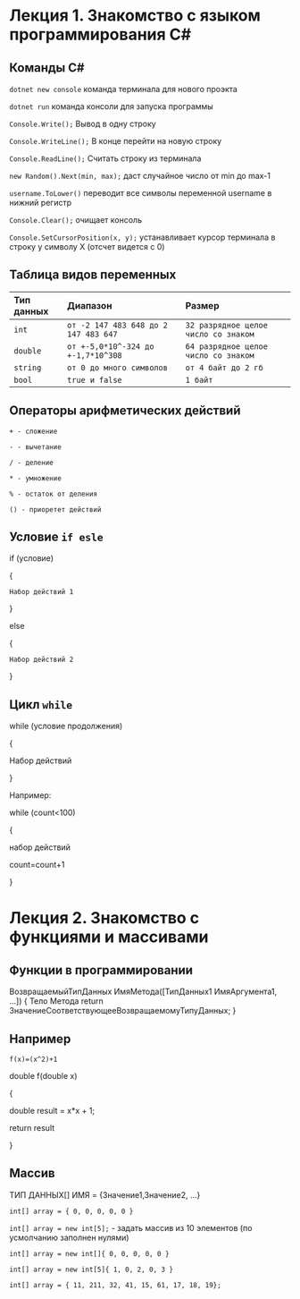 # Лекция 1. Знакомство с языком программирования C#
## Команды C#
`dotnet new console` команда терминала для нового проэкта

`dotnet run` команда консоли для запуска программы

`Console.Write();` Вывод в одну строку

`Console.WriteLine();` В конце перейти на новую строку

`Console.ReadLine();` Считать строку из терминала

`new Random().Next(min, max);` даст случайное число от min до max-1

`username.ToLower()` переводит все символы переменной username в нижний регистр

`Console.Clear();` очищает консоль

`Console.SetCursorPosition(x, y);` устанавливает курсор терминала в строку y символу X (отсчет видется с 0)


## Таблица видов переменных

| Тип данных | Диапазон | Размер |
|:----|:----|:----|
| `int` | `от -2 147 483 648 до 2 147 483 647` | `32 разрядное целое число со знаком` |
| `double` | `от +-5,0*10^-324 до +-1,7*10^308` | `64 разрядное целое число со знаком` |
| `string` | `от 0 до много символов` | `от 4 байт до 2 гб` |
| `bool` | `true и false` | `1 байт` |

## Операторы арифметических действий

`+ - сложение`

`- - вычетание`

`/ - деление`

`* - умножение`

`% - остаток от деления`

`() - приоретет действий`

## Условие `if esle`

if (условие)

{

`Набор действий 1`

}

else

{

`Набор действий 2`

}

## Цикл `while`

while (условие продолжения)

{

Набор действий

}

Например:

while (count<100)

{

набор действий

count=count+1

}

# Лекция 2. Знакомство с функциями и массивами

## Функции в программировании

ВозвращаемыйТипДанных ИмяМетода([ТипДанных1 ИмяАргумента1, ...])
{
    Тело Метода
    return ЗначениеСоответствующееВозвращаемомуТипуДанных;
}

## Например

`f(x)=(x^2)+1`

double f(double x)

{

double result = x*x + 1;

return result

}

## Массив

ТИП ДАННЫХ[] ИМЯ = {Значение1,Значение2, ...}

`int[] array = { 0, 0, 0, 0, 0 }`

`int[] array = new int[5];` - задать массив из 10 элементов (по усмолчанию заполнен нулями)

`int[] array = new int[]{ 0, 0, 0, 0, 0 }`

`int[] array = new int[5]{ 1, 0, 2, 0, 3 }`

`int[] array = { 11, 211, 32, 41, 15, 61, 17, 18, 19};`

## 